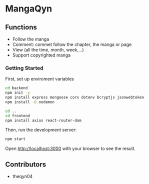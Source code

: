 # MangaQyn

## Functions

- Follow the manga
- Comment: commet follow the chapter, the manga or page
- View (all the time, month, week,...)
- Support copyrighted manga

### Getting Started

First, set up enviroment variables

```bash
cd backend
npm init -y
npm install express mongoose cors dotenv bcryptjs jsonwebtoken
npm install -D nodemon

cd ..
cd frontend
npm install axios react-router-dom
```

Then, run the development server:

```bash
npm start
```

Open [http://localhost:3000](http://localhost:3000) with your browser to see the result.

## Contributors

- theqyn04
